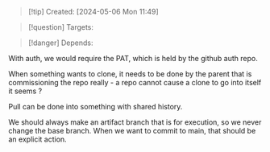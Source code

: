 
>[!tip] Created: [2024-05-06 Mon 11:49]

>[!question] Targets: 

>[!danger] Depends: 

With auth, we would require the PAT, which is held by the github auth repo.

When something wants to clone, it needs to be done by the parent that is commissioning the repo really - a repo cannot cause a clone to go into itself it seems ?

Pull can be done into something with shared history.

We should always make an artifact branch that is for execution, so we never change the base branch.  When we want to commit to main, that should be an explicit action. 